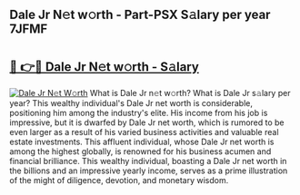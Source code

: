 ## Dale Jr N𝚎t w𝚘rth - Part-PSX S𝚊lary per year 7JFMF

# <h2><a href="http://gc3e1fd.nevu.top/?p=Dale+Jr">🔗 👉🔴 Dale Jr N𝚎t w𝚘rth - S𝚊lary</a></h2>

[![Dale Jr N𝚎t W𝚘rth](https://i.imgur.com/Oavwk0R.jpeg)](http://gc3e1fd.nevu.top/?p=Dale+Jr)
What is Dale Jr n𝚎t w𝚘rth? What is Dale Jr s𝚊lary per year?
This wealthy individual's Dale Jr net worth is considerable, positioning him among the industry's elite. His income from his job is impressive, but it is dwarfed by Dale Jr net worth, which is rumored to be even larger as a result of his varied business activities and valuable real estate investments. This affluent individual, whose Dale Jr net worth is among the highest globally, is renowned for his business acumen and financial brilliance. This wealthy individual, boasting a Dale Jr net worth in the billions and an impressive yearly income, serves as a prime illustration of the might of diligence, devotion, and monetary wisdom.
